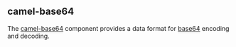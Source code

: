 ## camel-base64

The [camel-base64](http://camel.apache.org/base64.html) component provides a data format for [base64](http://en.wikipedia.org/wiki/Base64) encoding and decoding.